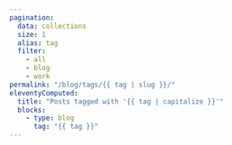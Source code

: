 ```yaml
---
pagination:
  data: collections
  size: 1
  alias: tag
  filter:
    - all
    - blog
    - work
permalink: "/blog/tags/{{ tag | slug }}/"
eleventyComputed:
  title: "Posts tagged with '{{ tag | capitalize }}'"
  blocks:
    - type: blog
      tag: "{{ tag }}"
---
```

